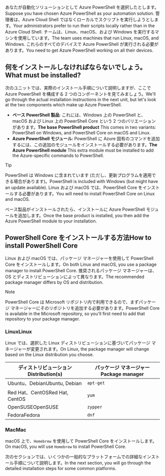<span data-ttu-id="cd30d-101">あなたが自動化ソリューションとして Azure PowerShell を選択したとします。</span><span class="sxs-lookup"><span data-stu-id="cd30d-101">Suppose you have chosen Azure PowerShell as your automation solution.</span></span> <span data-ttu-id="cd30d-102">管理者は、Azure Cloud Shell ではなくローカルでスクリプトを実行しようとします。</span><span class="sxs-lookup"><span data-stu-id="cd30d-102">Your administrators prefer to run their scripts locally rather than in the Azure Cloud Shell.</span></span> <span data-ttu-id="cd30d-103">チームは、Linux、macOS、および Windows を実行するマシンを使用しています。</span><span class="sxs-lookup"><span data-stu-id="cd30d-103">The team uses machines that run Linux, macOS, and Windows.</span></span> <span data-ttu-id="cd30d-104">これらのすべてのデバイスで Azure PowerShell が実行される必要があります。</span><span class="sxs-lookup"><span data-stu-id="cd30d-104">You need to get Azure PowerShell working on all their devices.</span></span> 

## <a name="what-must-be-installed"></a><span data-ttu-id="cd30d-105">何をインストールしなければならないでしょう。</span><span class="sxs-lookup"><span data-stu-id="cd30d-105">What must be installed?</span></span>
<span data-ttu-id="cd30d-106">次のユニットでは、実際のインストール手順について説明しますが、ここで Azure PowerShell を構成する 2 つのコンポーネントを見てみましょう。</span><span class="sxs-lookup"><span data-stu-id="cd30d-106">We'll go through the actual installation instructions in the next unit, but let's look at the two components which make up Azure PowerShell.</span></span>

- <span data-ttu-id="cd30d-107">**ベース PowerShell 製品**: これには、Windows 上の PowerShell と、macOS および Linux 上の PowerShell Core という 2 つのバリエーションがあります。</span><span class="sxs-lookup"><span data-stu-id="cd30d-107">**The base PowerShell product** This comes in two variants: PowerShell on Windows, and PowerShell Core on macOS and Linux.</span></span>
- <span data-ttu-id="cd30d-108">**Azure PowerShell モジュール**: PowerShell に Azure 固有のコマンドを追加するには、この追加のモジュールをインストールする必要があります。</span><span class="sxs-lookup"><span data-stu-id="cd30d-108">**The Azure PowerShell module** This extra module must be installed to add the Azure-specific commands to PowerShell.</span></span>

> [!TIP]
> <span data-ttu-id="cd30d-109">PowerShell は Windows に含まれています (ただし、更新プログラムを適用できる場合があります)。</span><span class="sxs-lookup"><span data-stu-id="cd30d-109">PowerShell is included with Windows (but might have an update available).</span></span> <span data-ttu-id="cd30d-110">Linux および macOS では、PowerShell Core をインストールする必要があります。</span><span class="sxs-lookup"><span data-stu-id="cd30d-110">You will need to install PowerShell Core on Linux and macOS.</span></span>

<span data-ttu-id="cd30d-111">ベース製品がインストールされたら、インストールに Azure PowerShell モジュールを追加します。</span><span class="sxs-lookup"><span data-stu-id="cd30d-111">Once the base product is installed, you then add the Azure PowerShell module to your installation.</span></span>

## <a name="how-to-install-powershell-core"></a><span data-ttu-id="cd30d-112">PowerShell Core をインストールする方法</span><span class="sxs-lookup"><span data-stu-id="cd30d-112">How to install PowerShell Core</span></span>
<span data-ttu-id="cd30d-113">Linux および macOS では、パッケージ マネージャーを使用して PowerShell Core をインストールします。</span><span class="sxs-lookup"><span data-stu-id="cd30d-113">On both Linux and macOS, you use a package manager to install PowerShell Core.</span></span> <span data-ttu-id="cd30d-114">推奨されるパッケージ マネージャーは、OS とディストリビューションによって異なります。</span><span class="sxs-lookup"><span data-stu-id="cd30d-114">The recommended package manager differs by OS and distribution.</span></span>

> [!NOTE]
> <span data-ttu-id="cd30d-115">PowerShell Core は Microsoft リポジトリ内で利用できるので、まずパッケージ マネージャーにそのリポジトリを追加する必要があります。</span><span class="sxs-lookup"><span data-stu-id="cd30d-115">PowerShell Core is available in the Microsoft repository, so you'll first need to add that repository to your package manager.</span></span>

### <a name="linux"></a><span data-ttu-id="cd30d-116">Linux</span><span class="sxs-lookup"><span data-stu-id="cd30d-116">Linux</span></span>
<span data-ttu-id="cd30d-117">Linux では、選択した Linux ディストリビューションに基づいてパッケージ マネージャーが変更されます。</span><span class="sxs-lookup"><span data-stu-id="cd30d-117">On Linux, the package manager will change based on the Linux distribution you choose.</span></span>

| <span data-ttu-id="cd30d-118">ディストリビューション</span><span class="sxs-lookup"><span data-stu-id="cd30d-118">Distribution(s)</span></span>  | <span data-ttu-id="cd30d-119">パッケージ マネージャー</span><span class="sxs-lookup"><span data-stu-id="cd30d-119">Package manager</span></span> |
|------------------|-----------------|
| <span data-ttu-id="cd30d-120">Ubuntu、Debian</span><span class="sxs-lookup"><span data-stu-id="cd30d-120">Ubuntu, Debian</span></span>   | `apt-get`       |
| <span data-ttu-id="cd30d-121">Red Hat、CentOS</span><span class="sxs-lookup"><span data-stu-id="cd30d-121">Red Hat, CentOS</span></span>  | `yum`           |
| <span data-ttu-id="cd30d-122">OpenSUSE</span><span class="sxs-lookup"><span data-stu-id="cd30d-122">OpenSUSE</span></span>         | `zypper`        |
| <span data-ttu-id="cd30d-123">Fedora</span><span class="sxs-lookup"><span data-stu-id="cd30d-123">Fedora</span></span>           | `dnf`           |

### <a name="mac"></a><span data-ttu-id="cd30d-124">Mac</span><span class="sxs-lookup"><span data-stu-id="cd30d-124">Mac</span></span>
<span data-ttu-id="cd30d-125">macOS 上で、`Homebrew` を使用して PowerShell Core をインストールします。</span><span class="sxs-lookup"><span data-stu-id="cd30d-125">On macOS, you will use `Homebrew` to install PowerShell Core.</span></span>

<span data-ttu-id="cd30d-126">次のセクションでは、いくつかの一般的なプラットフォームでの詳細なインストール手順について説明します。</span><span class="sxs-lookup"><span data-stu-id="cd30d-126">In the next section, you will go through the detailed installation steps for some common platforms.</span></span>